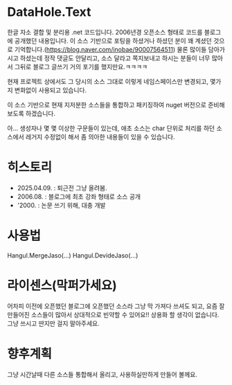 # DataHole.Text
한글 자소 결합 및 분리용 .net 코드입니다.
2006년경 오픈소스 형태로 코드를 블로그에 공개했던 내용입니다. 이 소스 기반으로 포팅을 하셨거나 하셨던 분이 꽤 계셨던 것으로 기억합니다.(https://blog.naver.com/inobae/90007564511)
물론 많이들 담아가시고 하셨는데 정작 댓글도 안달리고, 소스 달라고 쪽지보내고 하시는 분들이 너무 많아서 그뒤로 블로그 글쓰기 거의 포기를 했지만요.ㅋㅋㅋㅋ

현재 프로젝트 상에서도 그 당시의 소스 그대로 이렇게 네임스페이스만 변경되고, 몇가지 변화없이 사용되고 있습니다. 

이 소스 기반으로 현재 지저분한 소스들을 통합하고 패키징하여 nuget 버전으로 준비해보도록 하겠습니다.

아... 생성자나 몇 몇 이상한 구문들이 있는데, 애초 소스는 char 단위로 처리를 하던 소스에서 레거지 수정없이 해서 좀 의아한 내용들이 있을 수 있습니다.

# 히스토리
- 2025.04.09. : 퇴근전 그냥 올려봄.
- 2006.08. : 블로그에 최초 강좌 형태로 소스 공개
- '2000. : 논문 쓰기 위해, 대충 개발
  
# 사용법
Hangul.MergeJaso(...)
Hangul.DevideJaso(...)

# 라이센스(막퍼가세요)
어차피 이전에 오픈했던 블로그에 오픈했던 소스라 그냥 막 가져다 쓰셔도 되고, 요즘 잘 만들어진 소스들이 많아서 상대적으로 빈약할 수 있어요!!
상용화 할 생각이 없습니다. 그냥 쓰시고 딴지만 걸지 말아주세요.

# 향후계획
그냥 시간날때 다른 소스들 통합해서 올리고, 사용하실만하게 만들어 볼께요.
